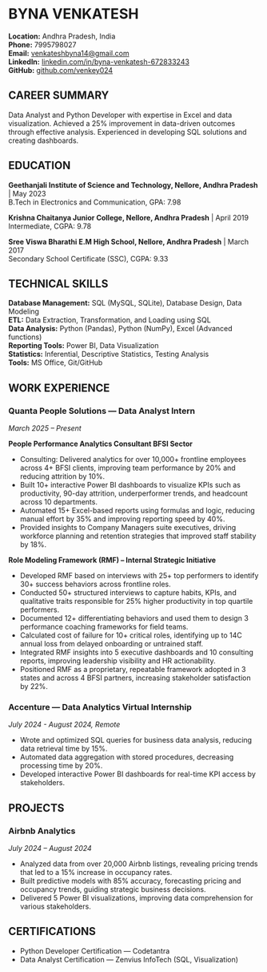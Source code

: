 # BYNA VENKATESH

**Location:** Andhra Pradesh, India  
**Phone:** 7995798027  
**Email:** venkateshbyna14@gmail.com  
**LinkedIn:** [linkedin.com/in/byna-venkatesh-672833243](https://linkedin.com/in/byna-venkatesh-672833243)  
**GitHub:** [github.com/venkey024](https://github.com/venkey024)

## CAREER SUMMARY

Data Analyst and Python Developer with expertise in Excel and data visualization. Achieved a 25% improvement in data-driven outcomes through effective analysis. Experienced in developing SQL solutions and creating dashboards.

## EDUCATION

**Geethanjali Institute of Science and Technology, Nellore, Andhra Pradesh** | May 2023  
B.Tech in Electronics and Communication, GPA: 7.98

**Krishna Chaitanya Junior College, Nellore, Andhra Pradesh** | April 2019  
Intermediate, CGPA: 9.78

**Sree Viswa Bharathi E.M High School, Nellore, Andhra Pradesh** | March 2017  
Secondary School Certificate (SSC), CGPA: 9.33

## TECHNICAL SKILLS

**Database Management:** SQL (MySQL, SQLite), Database Design, Data Modeling  
**ETL:** Data Extraction, Transformation, and Loading using SQL  
**Data Analysis:** Python (Pandas), Python (NumPy), Excel (Advanced functions)  
**Reporting Tools:** Power BI, Data Visualization  
**Statistics:** Inferential, Descriptive Statistics, Testing Analysis  
**Tools:** MS Office, Git/GitHub

## WORK EXPERIENCE

### Quanta People Solutions — Data Analyst Intern
*March 2025 – Present*

**People Performance Analytics Consultant BFSI Sector**
- Consulting: Delivered analytics for over 10,000+ frontline employees across 4+ BFSI clients, improving team performance by 20% and reducing attrition by 10%.
- Built 10+ interactive Power BI dashboards to visualize KPIs such as productivity, 90-day attrition, underperformer trends, and headcount across 10 departments.
- Automated 15+ Excel-based reports using formulas and logic, reducing manual effort by 35% and improving reporting speed by 40%.
- Provided insights to Company Managers suite executives, driving workforce planning and retention strategies that improved staff stability by 18%.

**Role Modeling Framework (RMF) – Internal Strategic Initiative**
- Developed RMF based on interviews with 25+ top performers to identify 30+ success behaviors across frontline roles.
- Conducted 50+ structured interviews to capture habits, KPIs, and qualitative traits responsible for 25% higher productivity in top quartile performers.
- Documented 12+ differentiating behaviors and used them to design 3 performance coaching frameworks for field teams.
- Calculated cost of failure for 10+ critical roles, identifying up to 14C annual loss from delayed onboarding or untrained staff.
- Integrated RMF insights into 5 executive dashboards and 10 consulting reports, improving leadership visibility and HR actionability.
- Positioned RMF as a proprietary, repeatable framework adopted in 3 states and across 4 BFSI partners, increasing stakeholder satisfaction by 22%.

### Accenture — Data Analytics Virtual Internship
*July 2024 - August 2024, Remote*
- Wrote and optimized SQL queries for business data analysis, reducing data retrieval time by 15%.
- Automated data aggregation with stored procedures, decreasing processing time by 20%.
- Developed interactive Power BI dashboards for real-time KPI access by stakeholders.

## PROJECTS

### Airbnb Analytics
*July 2024 – August 2024*
- Analyzed data from over 20,000 Airbnb listings, revealing pricing trends that led to a 15% increase in occupancy rates.
- Built predictive models with 85% accuracy, forecasting pricing and occupancy trends, guiding strategic business decisions.
- Delivered 5 Power BI visualizations, improving data comprehension for various stakeholders.

## CERTIFICATIONS

- Python Developer Certification — Codetantra
- Data Analyst Certification — Zenvius InfoTech (SQL, Visualization)